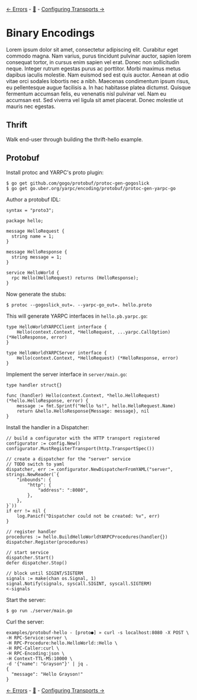 [← Errors][back] - [:book:][index] - [Configuring Transports →][next]

# Binary Encodings

Lorem ipsum dolor sit amet, consectetur adipiscing elit. Curabitur eget commodo magna. Nam varius, purus tincidunt pulvinar auctor, sapien lorem consequat tortor, in cursus enim sapien vel erat. Donec non sollicitudin neque. Integer rutrum egestas purus ac porttitor. Morbi maximus metus dapibus iaculis molestie. Nam euismod sed est quis auctor. Aenean at odio vitae orci sodales lobortis nec a nibh. Maecenas condimentum ipsum risus, eu pellentesque augue facilisis a. In hac habitasse platea dictumst. Quisque fermentum accumsan felis, eu venenatis nisl pulvinar vel. Nam eu accumsan est. Sed viverra vel ligula sit amet placerat. Donec molestie ut mauris nec egestas.

## Thrift

Walk end-user through building the thrift-hello example.

## Protobuf

Install protoc and YARPC's proto plugin:

```
$ go get github.com/gogo/protobuf/protoc-gen-gogoslick
$ go get go.uber.org/yarpc/encoding/protobuf/protoc-gen-yarpc-go
```

Author a protobuf IDL:

```
syntax = "proto3";

package hello;

message HelloRequest {
  string name = 1;
}

message HelloResponse {
  string message = 1;
}

service HelloWorld {
  rpc Hello(HelloRequest) returns (HelloResponse);
}
```

Now generate the stubs:

```
$ protoc --gogoslick_out=. --yarpc-go_out=. hello.proto
```

This will generate YARPC interfaces in `hello.pb.yarpc.go`:

```
type HelloWorldYARPCClient interface {
	Hello(context.Context, *HelloRequest, ...yarpc.CallOption) (*HelloResponse, error)
}

type HelloWorldYARPCServer interface {
	Hello(context.Context, *HelloRequest) (*HelloResponse, error)
}
```

Implement the server interface in `server/main.go`:

```
type handler struct{}

func (handler) Hello(context.Context, *hello.HelloRequest) (*hello.HelloResponse, error) {
	message := fmt.Sprintf("Hello %s!", hello.HelloRequest.Name)
	return &hello.HelloResponse{Message: message}, nil
}
```

Install the handler in a Dispatcher:

```
// build a configurator with the HTTP transport registered
configurator := config.New()
configurator.MustRegisterTransport(http.TransportSpec())

// create a dispatcher for the "server" service
// TODO switch to yaml
dispatcher, err := configurator.NewDispatcherFromYAML("server", strings.NewReader(`{
    "inbounds": {
        "http": {
            "address": ":8080",
        },
    },
}`))
if err != nil {
    log.Panicf("Dispatcher could not be created: %v", err)
}

// register handler
procedures := hello.BuildHelloWorldYARPCProcedures(handler{})
dispatcher.Register(procedures)

// start service
dispatcher.Start()
defer dispatcher.Stop()

// block until SIGINT/SIGTERM
signals := make(chan os.Signal, 1)
signal.Notify(signals, syscall.SIGINT, syscall.SIGTERM)
<-signals
```

Start the server:

```
$ go run ./server/main.go
```

Curl the server:

```
examples/protobuf-hello - [proto●] » curl -s localhost:8080 -X POST \
-H RPC-Service:server \
-H RPC-Procedure:hello.HelloWorld::Hello \
-H RPC-Caller:curl \
-H RPC-Encoding:json \
-H Context-TTL-MS:10000 \
-d '{"name": "Grayson"}' | jq .
{
  "message": "Hello Grayson!"
}
```

[← Errors][back] - [:book:][index] - [Configuring Transports →][next]

[index]: /README.md#usage
[back]: 06-errors.md
[next]: 08-configuring-transports.md
